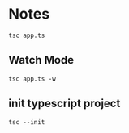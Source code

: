 # Notes

```
tsc app.ts
```

## Watch Mode
```
tsc app.ts -w
```

## init typescript project
```
tsc --init
```